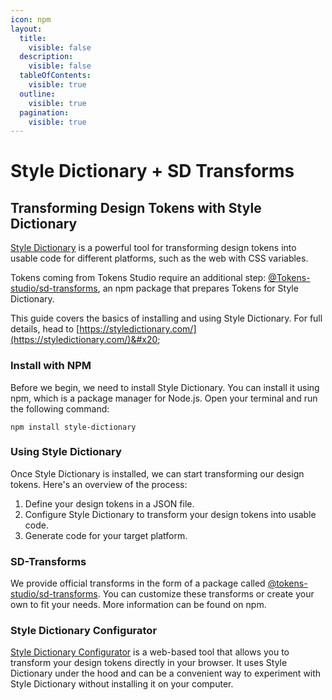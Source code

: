 ```yaml
---
icon: npm
layout:
  title:
    visible: false
  description:
    visible: false
  tableOfContents:
    visible: true
  outline:
    visible: true
  pagination:
    visible: true
---
```


# Style Dictionary + SD Transforms

## Transforming Design Tokens with Style Dictionary

[Style Dictionary](https://styledictionary.com/) is a powerful tool for transforming design tokens into usable code for different platforms, such as the web with CSS variables.&#x20;

Tokens coming from Tokens Studio require an additional step: [@Tokens-studio/sd-transforms](https://www.npmjs.com/package/@tokens-studio/sd-transforms), an npm package that prepares Tokens for Style Dictionary.

This guide covers the basics of installing and using Style Dictionary. For full details, head to [https://styledictionary.com/](https://styledictionary.com/)&#x20;



### Install with NPM

Before we begin, we need to install Style Dictionary. You can install it using npm, which is a package manager for Node.js. Open your terminal and run the following command:

```
npm install style-dictionary
```



### Using Style Dictionary

Once Style Dictionary is installed, we can start transforming our design tokens. Here's an overview of the process:

1. Define your design tokens in a JSON file.
2. Configure Style Dictionary to transform your design tokens into usable code.
3. Generate code for your target platform.



### SD-Transforms

We provide official transforms in the form of a package called [@tokens-studio/sd-transforms](https://www.npmjs.com/package/@tokens-studio/sd-transforms). You can customize these transforms or create your own to fit your needs. More information can be found on npm.



### Style Dictionary Configurator

[Style Dictionary Configurator](https://configurator.tokens.studio/) is a web-based tool that allows you to transform your design tokens directly in your browser. It uses Style Dictionary under the hood and can be a convenient way to experiment with Style Dictionary without installing it on your computer.
